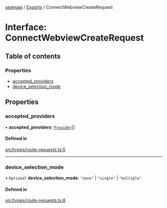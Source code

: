 [seamapi](../README.md) / [Exports](../modules.md) / ConnectWebviewCreateRequest

# Interface: ConnectWebviewCreateRequest

## Table of contents

### Properties

- [accepted\_providers](ConnectWebviewCreateRequest.md#accepted_providers)
- [device\_selection\_mode](ConnectWebviewCreateRequest.md#device_selection_mode)

## Properties

### accepted\_providers

• **accepted\_providers**: [`Provider`](../enums/Provider.md)[]

#### Defined in

[src/types/route-requests.ts:5](https://github.com/seamapi/javascript/blob/main/src/types/route-requests.ts#L5)

___

### device\_selection\_mode

• `Optional` **device\_selection\_mode**: ``"none"`` \| ``"single"`` \| ``"multiple"``

#### Defined in

[src/types/route-requests.ts:6](https://github.com/seamapi/javascript/blob/main/src/types/route-requests.ts#L6)
